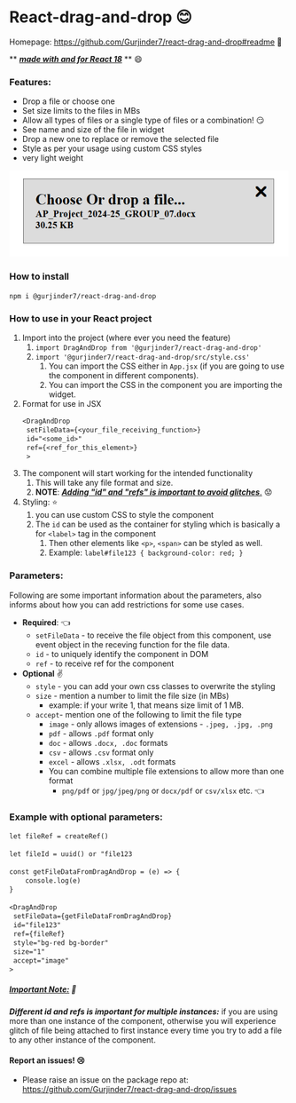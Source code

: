 # React-drag-and-drop :blush:

Homepage: https://github.com/Gurjinder7/react-drag-and-drop#readme  :wave:

  ** ***<u>made with and for React 18</u>*** ** :smile:
### Features:
* Drop a file or choose one
* Set size limits to the files in MBs
* Allow all types of files or a single type of files or a combination! :smirk: 
* See name and size of the file in widget
* Drop a new one to replace or remove the selected file
* Style as per your usage using custom CSS styles
* very light weight

![alt text](image.png)
### How to install
```npm i @gurjinder7/react-drag-and-drop```

### How to use in your React project

1. Import into the project (where ever you need the feature)
   1. ```import DragAndDrop from '@gurjinder7/react-drag-and-drop'```
   2. ```import '@gurjinder7/react-drag-and-drop/src/style.css'```
      1. You can import the CSS either in ```App.jsx``` (if you are going to use the component in different components).
      2. You can import the CSS in the component you are importing the widget. 
2. Format for use in JSX
   ```
   <DragAndDrop 
    setFileData={<your_file_receiving_function>}
    id="<some_id>"
    ref={<ref_for_this_element>}
    >
   ```
3. The component will start working for the intended functionality
   1. This will take any file format and size.
   2. **NOTE**: <u>***Adding "id" and "refs" is important to avoid glitches***.</u> :worried:
4. Styling: :star:
   1. you can use custom CSS to style the component
   2. The ```id``` can be used as the container for styling which is basically a for ```<label>``` tag in the component
      1. Then other elements like ```<p>```, ```<span>``` can be styled as well. 
      2. Example: ```label#file123 { background-color: red; }```

### Parameters:
Following are some important information about the parameters, also informs about how you can add restrictions for some use cases.
* **Required**: :point_left:
  * ```setFileData``` - to receive the file object from this component, use event object in the receving function for the file data.
  * ```id``` - to uniquely identify the component in DOM 
  * ```ref``` - to receive ref for the component
* **Optional** :v:
  * ```style``` - you can add your own css classes to overwrite the styling
  * ```size``` - mention a number to limit the file size (in MBs)
    * example: if your write 1, that means size limit of 1 MB.
  * ```accept```- mention one of the following to limit the file type
    * ```image``` - only allows images of extensions - ```.jpeg, .jpg, .png```
    * ```pdf``` - allows ```.pdf``` format only
    * ```doc``` - allows ```.docx, .doc``` formats
    * ```csv``` - allows ```.csv``` format only
    * ```excel``` - allows ```.xlsx, .odt``` formats
    * You can combine multiple file extensions to allow more than one format
      * ```png/pdf``` or ```jpg/jpeg/png``` or ```docx/pdf``` or ```csv/xlsx``` etc. :point_left:

### Example with optional parameters:

    let fileRef = createRef()

    let fileId = uuid() or "file123

    const getFileDataFromDragAndDrop = (e) => {
        console.log(e)
    }

    <DragAndDrop 
     setFileData={getFileDataFromDragAndDrop}
     id="file123"
     ref={fileRef}
     style="bg-red bg-border"
     size="1"
     accept="image"
    >

##### <u>Important Note:</u> :imp:
***Different id and refs is important for multiple instances:*** if you are using more than one instance of the component, otherwise you will experience glitch of file being attached to first instance every time you try to add a file to  any other instance of the component.

#### Report an issues! :cry:
* Please raise an issue on the package repo at: https://github.com/Gurjinder7/react-drag-and-drop/issues